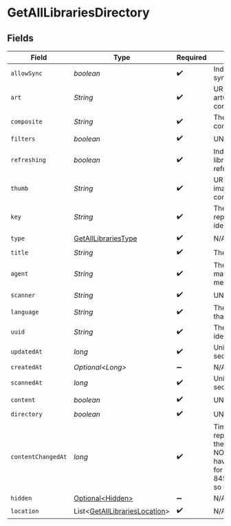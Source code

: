 # GetAllLibrariesDirectory


## Fields

| Field                                                                                                                                                                                      | Type                                                                                                                                                                                       | Required                                                                                                                                                                                   | Description                                                                                                                                                                                | Example                                                                                                                                                                                    |
| ------------------------------------------------------------------------------------------------------------------------------------------------------------------------------------------ | ------------------------------------------------------------------------------------------------------------------------------------------------------------------------------------------ | ------------------------------------------------------------------------------------------------------------------------------------------------------------------------------------------ | ------------------------------------------------------------------------------------------------------------------------------------------------------------------------------------------ | ------------------------------------------------------------------------------------------------------------------------------------------------------------------------------------------ |
| `allowSync`                                                                                                                                                                                | *boolean*                                                                                                                                                                                  | :heavy_check_mark:                                                                                                                                                                         | Indicates whether syncing is allowed.                                                                                                                                                      | false                                                                                                                                                                                      |
| `art`                                                                                                                                                                                      | *String*                                                                                                                                                                                   | :heavy_check_mark:                                                                                                                                                                         | URL for the background artwork of the media container.                                                                                                                                     | /:/resources/show-fanart.jpg                                                                                                                                                               |
| `composite`                                                                                                                                                                                | *String*                                                                                                                                                                                   | :heavy_check_mark:                                                                                                                                                                         | The relative path to the composite media item.                                                                                                                                             | /library/sections/1/composite/1743824484                                                                                                                                                   |
| `filters`                                                                                                                                                                                  | *boolean*                                                                                                                                                                                  | :heavy_check_mark:                                                                                                                                                                         | UNKNOWN                                                                                                                                                                                    | true                                                                                                                                                                                       |
| `refreshing`                                                                                                                                                                               | *boolean*                                                                                                                                                                                  | :heavy_check_mark:                                                                                                                                                                         | Indicates whether the library is currently being refreshed or updated                                                                                                                      | true                                                                                                                                                                                       |
| `thumb`                                                                                                                                                                                    | *String*                                                                                                                                                                                   | :heavy_check_mark:                                                                                                                                                                         | URL for the thumbnail image of the media container.                                                                                                                                        | /:/resources/show.png                                                                                                                                                                      |
| `key`                                                                                                                                                                                      | *String*                                                                                                                                                                                   | :heavy_check_mark:                                                                                                                                                                         | The library key representing the unique identifier                                                                                                                                         | 1                                                                                                                                                                                          |
| `type`                                                                                                                                                                                     | [GetAllLibrariesType](../../models/operations/GetAllLibrariesType.md)                                                                                                                      | :heavy_check_mark:                                                                                                                                                                         | N/A                                                                                                                                                                                        | movie                                                                                                                                                                                      |
| `title`                                                                                                                                                                                    | *String*                                                                                                                                                                                   | :heavy_check_mark:                                                                                                                                                                         | The title of the library                                                                                                                                                                   | Movies                                                                                                                                                                                     |
| `agent`                                                                                                                                                                                    | *String*                                                                                                                                                                                   | :heavy_check_mark:                                                                                                                                                                         | The Plex agent used to match and retrieve media metadata.                                                                                                                                  | tv.plex.agents.movie                                                                                                                                                                       |
| `scanner`                                                                                                                                                                                  | *String*                                                                                                                                                                                   | :heavy_check_mark:                                                                                                                                                                         | UNKNOWN                                                                                                                                                                                    | Plex Movie                                                                                                                                                                                 |
| `language`                                                                                                                                                                                 | *String*                                                                                                                                                                                   | :heavy_check_mark:                                                                                                                                                                         | The Plex library language that has been set                                                                                                                                                | en-US                                                                                                                                                                                      |
| `uuid`                                                                                                                                                                                     | *String*                                                                                                                                                                                   | :heavy_check_mark:                                                                                                                                                                         | The universally unique identifier for the library.                                                                                                                                         | e69655a2-ef48-4aba-bb19-01e7d3cc34d6                                                                                                                                                       |
| `updatedAt`                                                                                                                                                                                | *long*                                                                                                                                                                                     | :heavy_check_mark:                                                                                                                                                                         | Unix epoch datetime in seconds                                                                                                                                                             | 1556281940                                                                                                                                                                                 |
| `createdAt`                                                                                                                                                                                | *Optional\<Long>*                                                                                                                                                                          | :heavy_minus_sign:                                                                                                                                                                         | N/A                                                                                                                                                                                        | 1556281940                                                                                                                                                                                 |
| `scannedAt`                                                                                                                                                                                | *long*                                                                                                                                                                                     | :heavy_check_mark:                                                                                                                                                                         | Unix epoch datetime in seconds                                                                                                                                                             | 1556281940                                                                                                                                                                                 |
| `content`                                                                                                                                                                                  | *boolean*                                                                                                                                                                                  | :heavy_check_mark:                                                                                                                                                                         | UNKNOWN                                                                                                                                                                                    | true                                                                                                                                                                                       |
| `directory`                                                                                                                                                                                | *boolean*                                                                                                                                                                                  | :heavy_check_mark:                                                                                                                                                                         | UNKNOWN                                                                                                                                                                                    | true                                                                                                                                                                                       |
| `contentChangedAt`                                                                                                                                                                         | *long*                                                                                                                                                                                     | :heavy_check_mark:                                                                                                                                                                         | Timestamp (in seconds) representing the last time the content was modified.<br/>NOTE: Some Plex server have some absurd values for this field, like 8457612157633039800 so it should be int64<br/> | 9173960                                                                                                                                                                                    |
| `hidden`                                                                                                                                                                                   | [Optional\<Hidden>](../../models/operations/Hidden.md)                                                                                                                                     | :heavy_minus_sign:                                                                                                                                                                         | N/A                                                                                                                                                                                        | 1                                                                                                                                                                                          |
| `location`                                                                                                                                                                                 | List\<[GetAllLibrariesLocation](../../models/operations/GetAllLibrariesLocation.md)>                                                                                                       | :heavy_check_mark:                                                                                                                                                                         | N/A                                                                                                                                                                                        |                                                                                                                                                                                            |